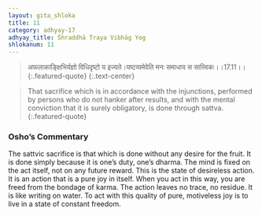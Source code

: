 ```yaml
---
layout: gita_shloka
title: 11
category: adhyay-17
adhyay_title: Śhraddhā Traya Vibhāg Yog
shlokanum: 11
---
```


> अफलाकाङ्क्षिभिर्यज्ञो विधिदृष्टो य इज्यते।यष्टव्यमेवेति मनः समाधाय स सात्त्विकः।।17.11।।
{:.featured-quote}
{:.text-center}

> That sacrifice which is in accordance with the injunctions, performed by persons who do not hanker after results, and with the mental conviction that it is surely obligatory, is done through sattva.
{:.featured-quote}

### Osho’s Commentary
The sattvic sacrifice is that which is done without any desire for the fruit. It is done simply because it is one’s duty, one’s dharma. The mind is fixed on the act itself, not on any future reward.
This is the state of desireless action. It is an action that is a pure joy in itself. When you act in this way, you are freed from the bondage of karma. The action leaves no trace, no residue. It is like writing on water. To act with this quality of pure, motiveless joy is to live in a state of constant freedom.
